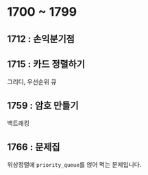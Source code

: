 # 1700 ~ 1799


## 1712 : 손익분기점

## 1715 : 카드 정렬하기
그리디, 우선순위 큐

## 1759 : 암호 만들기
백트래킹

## 1766 : 문제집
위상정렬에 `priority_queue`를 얹어 먹는 문제입니다.
